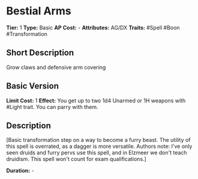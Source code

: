 # Bestial Arms

**Tier:** 1
**Type:** Basic
**AP Cost:** -
**Attributes:** AG/DX
**Traits:** #Spell #Boon #Transformation 

## Short Description
Grow claws and defensive arm covering

## Basic Version
**Limit Cost:** 1
**Effect:** You get up to two 1d4 Unarmed or 1H weapons with #Light trait. You can parry with them. 

## Description
[Basic transformation step on a way to become a furry beast. The utility of this spell is overrated, as a dagger is more versatile.  Authors note: I've only seen druids and furry pervs use this spell, and in Elzmeer we don't teach druidism. This spell won't count for exam qualifications.]

**Duration:** -